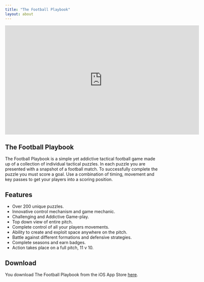 ```yaml
---
title: "The Football Playbook"
layout: about
---
```

<!-- 16:9 aspect ratio -->
<div class="embed-responsive embed-responsive-16by9">
  <iframe width="640" height="360" src="https://www.youtube.com/embed/kzNKmCPr03Y" frameborder="0"></iframe>
</div>

<h2>The Football Playbook</h2>

The Football Playbook is a simple yet addictive tactical football game made up of a collection of individual tactical puzzles. In each puzzle you are presented with a snapshot of a football match. To successfully complete the puzzle you must score a goal. Use a combination of timing, movement and key passes to get your players into a scoring position.

<h2>Features</h2>

<ul>
<li>Over 200 unique puzzles.</li>
<li>Innovative control mechanism and game mechanic.</li>
<li>Challenging and Addictive Game-play.</li>
<li>Top down view of entire pitch.</li>  
<li>Complete control of all your players movements.</li>
<li>Ability to create and exploit space anywhere on the pitch.</li>
<li>Battle against different formations and defensive strategies.</li>
<li>Complete seasons and earn badges.</li>
<li>Action takes place on a full pitch, 11 v 10.</li>
</ul>

<h2>Download</h2>
You download The Football Playbook from the iOS App Store <a href="https://itunes.apple.com/gb/app/football-playbook-tactical/id635870823" title="">here</a>.
